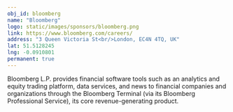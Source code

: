 ```yaml
---
obj_id: bloomberg
name: "Bloomberg"
logo: static/images/sponsors/bloomberg.png
link: https://www.bloomberg.com/careers/
address: "3 Queen Victoria St<br/>London, EC4N 4TQ, UK"
lat: 51.5128245
lng: -0.0910801
permanent: true
---
```

Bloomberg L.P. provides financial software tools such as an analytics and equity trading platform, data services, and news to financial companies and organizations through the Bloomberg Terminal (via its Bloomberg Professional Service), its core revenue-generating product.